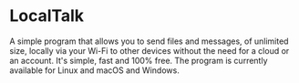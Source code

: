# LocalTalk
A simple program that allows you to send files and messages, of unlimited size, locally via your Wi-Fi to other devices without the need for a cloud or an account. It's simple, fast and 100% free. The program is currently available for Linux and macOS and Windows.

